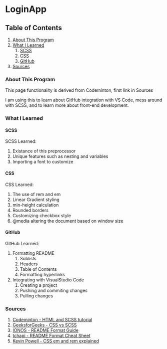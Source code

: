 # LoginApp
## Table of Contents
1. [About This Program](#about-this-program)
2. [What I Learned](#what-i-learned)
    1. [SCSS](#scss)
    2. [CSS](#css)
    3. [GitHub](#github)
3. [Sources](#sources)

### About This Program
This page functionality is derived from Codeminton, first link in Sources

I am using this to learn about GitHub integration with VS Code, mess around with SCSS, and to learn more about front-end development.

### What I Learned
#### SCSS
SCSS Learned:
1. Existance of this preprocessor
2. Unique features such as nesting and variables
3. Importing a font to customize

#### CSS
CSS Learned:
1. The use of rem and em
2. Linear Gradient styling
3. min-height calculation
4. Rounded borders
5. Customizing checkbox style
6. @media altering the document based on window size

#### GitHub
GitHub Learned:
1. Formatting README
    1. Sublists
    2. Headers
    3. Table of Contents
    4. Formatting hyperlinks
2. Integrating with VisualStudio Code
    1. Creating a project
    2. Pushing and commiting changes
    3. Pulling changes

### Sources
1. [Codeminton - HTML and SCSS tutorial](https://www.youtube.com/watch?v=9g7rFjOuggU&list=PLubtSAbWc9Wux8swIjmdaK1G67oFnsK3W&index=9&t=290s)
2. [GeeksforGeeks - CSS vs SCSS](https://www.geeksforgeeks.org/what-is-the-difference-between-css-and-scss/)
3. [IONOS - README Format Guide](https://www.ionos.com/digitalguide/websites/web-development/readme-file/)
4. [tchapi - README Format Cheat Sheet](https://github.com/tchapi/markdown-cheatsheet/blob/master/README.md)
5. [Kevin Powell - CSS em and rem explained](https://www.youtube.com/watch?v=_-aDOAMmDHI)